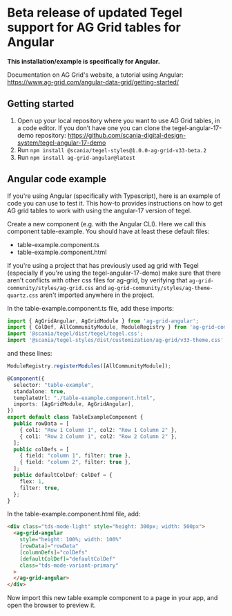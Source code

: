 
# Beta release of updated Tegel support for AG Grid tables for Angular

**This installation/example is specifically for Angular.**

Documentation on AG Grid's website, a tutorial using Angular: https://www.ag-grid.com/angular-data-grid/getting-started/

## Getting started

1. Open up your local repository where you want to use AG Grid tables, in a code editor. If you don’t have one you can clone the tegel-angular-17-demo repository: https://github.com/scania-digital-design-system/tegel-angular-17-demo
2. Run `npm install @scania/tegel-styles@1.0.0-ag-grid-v33-beta.2`
3. Run `npm install ag-grid-angular@latest`

## Angular code example

If you're using Angular (specifically with Typescript), here is an example of code you can use to test it. This how-to provides instructions on how to get AG grid tables to work with using the angular-17 version of tegel.
 
Create a new component (e.g. with the Angular CLI). Here we call this component table-example. You should have at least these default files:
- table-example.component.ts
- table-example.component.html

If you're using a project that has previously used ag grid with Tegel (especially if you're using the tegel-angular-17-demo) make sure that there aren't conflicts with other css files for ag-grid, by verifying that 
`ag-grid-community/styles/ag-grid.css` and `ag-grid-community/styles/ag-theme-quartz.css` aren't imported anywhere in the project.

In the table-example.component.ts file, add these imports:
``` typescript
import { AgGridAngular, AgGridModule } from 'ag-grid-angular';
import { ColDef, AllCommunityModule, ModuleRegistry } from 'ag-grid-community';
import '@scania/tegel/dist/tegel/tegel.css';
import '@scania/tegel-styles/dist/customization/ag-grid/v33-theme.css';
```

and these lines:
``` typescript
ModuleRegistry.registerModules([AllCommunityModule]);

@Component({
  selector: "table-example",
  standalone: true,
  templateUrl: "./table-example.component.html",
  imports: [AgGridModule, AgGridAngular],
})
export default class TableExampleComponent {
  public rowData = [
    { col1: "Row 1 Column 1", col2: "Row 1 Column 2" },
    { col1: "Row 2 Column 1", col2: "Row 2 Column 2" },
  ];
  public colDefs = [
    { field: "column 1", filter: true },
    { field: "column 2", filter: true },
  ];
  public defaultColDef: ColDef = {
    flex: 1,
    filter: true,
  };
}
```

In the table-example.component.html file, add:
``` html
<div class="tds-mode-light" style="height: 300px; width: 500px">
  <ag-grid-angular
    style="height: 100%; width: 100%"
    [rowData]="rowData"
    [columnDefs]="colDefs"
    [defaultColDef]="defaultColDef"
    class="tds-mode-variant-primary"
  >
  </ag-grid-angular>
</div>
```
 
Now import this new table example component to a page in your app, and open the browser to preview it.